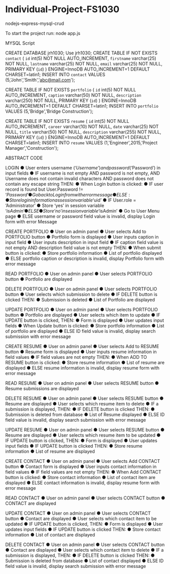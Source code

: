 # Individual-Project-FS1030

nodejs-express-mysql-crud


To start the project run: node app.js

MYSQL Script 

CREATE DATABASE jrh1030;
Use jrh1030;
CREATE TABLE IF NOT EXISTS   `contact` (
  `id` int(5) NOT NULL AUTO_INCREMENT,
  `firstname` varchar(25) NOT NULL,
  `lastname` varchar(25) NOT NULL,
  `email` varchar(25) NOT NULL,
  PRIMARY KEY (`id`)
) ENGINE=InnoDB AUTO_INCREMENT=1 DEFAULT CHARSET=latin1;
INSERT INTO `contact` VALUES (5,'John','Smith','abc@mail.com');

CREATE TABLE IF NOT EXISTS   `portfolio` (
  `id` int(5) NOT NULL AUTO_INCREMENT,
  `caption` varchar(50) NOT NULL,
  `description` varchar(250) NOT NULL,
  PRIMARY KEY (`id`)
) ENGINE=InnoDB AUTO_INCREMENT=1 DEFAULT CHARSET=latin1;
INSERT INTO `portfolio` VALUES (5,'Bridge','Bridge Construction');

CREATE TABLE IF NOT EXISTS  `resume` (
  `id` int(5) NOT NULL AUTO_INCREMENT,
  `career` varchar(10) NOT NULL,
  `date` varchar(25) NOT NULL,
  `title` varchar(50) NOT NULL,
  `description` varchar(255) NOT NULL,
  PRIMARY KEY (`id`)
) ENGINE=InnoDB AUTO_INCREMENT=1 DEFAULT CHARSET=latin1;
INSERT INTO `resume` VALUES (1,'Engineer',2015,'Project Manager','Construction');

ABSTRACT CODE

LOGIN
● User enters username (‘$Username’) and password (‘$Password’) in input fields
● IF username is not empty AND password is not empty, AND Username does not contain
invalid characters AND password does not contain any escape string THEN:
● When Login button is clicked:
● IF user record is found but User.Password != ‘$Password’
● Go back to Login from with error message
● ELSE:
● Store login information as session variable ‘$uid’
● IF User.role = ‘Administrator’
● Store ‘yes’ in session variable ‘$isAdmin’
● ELSE
● Store ‘no’ in session variable ‘$isAdmin’
● Go to User Menu page
● ELSE username or password field value is invalid, display Login form with error
Message

CREATE PORTFOLIO 
● User on admin panel
● User selects Add to PORTFOLIO  button
● Portfolio form is displayed
● User inputs caption in input field
● User inputs description in input field
● IF caption field value is not empty AND description field value is not empty THEN:
● When submit button is clicked:
● Store portfolio information
● List of portfolio  displayed
● ELSE portfolio caption or description is invalid, display Portfolio form with error message

READ PORTFOLIO 
● User on admin panel
● User selects PORTFOLIO button
● Portfolio are displayed	

DELETE PORTFOLIO 
● User on admin panel
● User selects PORTFOLIO button
● User selects which submission to delete
● IF DELETE button is clicked THEN:
● Submission is deleted
● List of Portfolio  are displayed

UPDATE PORTFOLIO 
● User on admin panel
● User selects PORTFOLIO button
● Portfolio are displayed
● User selects which item to update
● IF UPDATE button is clicked, THEN:
● Form is displayed
● User updates input fields
● When Update button is clicked:
● Store portfolio information
● List of portfolio  are displayed
● ELSE ID field value is invalid, display search submission with error message

CREATE RESUME
● User on admin panel
● User selects Add to RESUME button
● Resume form is displayed
● User inputs resume information in field values
● IF field values are not empty THEN:
● When ADD TO RESUME button is clicked:
● Store resume information
● List of resume are displayed
● ELSE resume information is invalid, display resume form with error message

READ RESUME 
● User on admin panel
● User selects RESUME button
● Resume submissions are displayed

DELETE RESUME 
● User on admin panel
● User selects RESUME button
● Resume are displayed
● User selects which resume item to delete
● IF a submission is displayed, THEN:
● IF DELETE button is clicked THEN:
● Submission is deleted from database
● List of Resume displayed
● ELSE ID field value is invalid, display search submission with error message

UPDATE RESUME 
● User on admin panel
● User selects RESUME button
● Resume are displayed
● User selects which resume item to be updated
● IF UPDATE button is clicked, THEN:
● Form is displayed
● User updates input fields
● IF UPDATE button is clicked THEN:
● Store resume information
● List of resume are displayed	

CREATE CONTACT 
● User on admin panel
● User selects Add CONTACT button
● Contact form is displayed
● User inputs contact information in field values
● IF field values are not empty THEN:
● When Add CONTACT button is clicked:
● Store contact information
● List of contact item are displayed
● ELSE contact information is invalid, display resume form with error message

READ CONTACT 
● User on admin panel
● User selects CONTACT button
● CONTACT are displayed

UPDATE CONTACT 
● User on admin panel
● User selects CONTACT button
● Contact are displayed
● User selects which contact item to be updated
● IF UPDATE button is clicked, THEN:
● Form is displayed
● User updates input fields
● IF UPDATE button is clicked THEN:
● Store contact information
● List of contact are displayed

DELETE CONTACT 
● User on admin panel
● User selects CONTACT button
● Contact are displayed
● User selects which contact item to delete
● IF a submission is displayed, THEN:
● IF DELETE button is clicked THEN:
● Submission is deleted from database
● List of contact displayed
● ELSE ID field value is invalid, display search submission with error message

